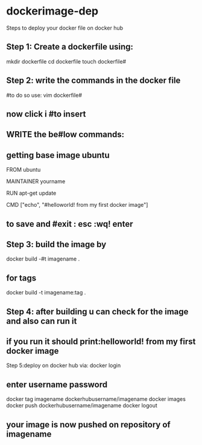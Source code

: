 # dockerimage-dep
Steps to deploy your docker file on docker hub
## Step 1: Create a dockerfile using:
mkdir dockerfile
cd dockerfile
touch dockerfile#
## Step 2: write the commands in the docker file
#to do so use:
vim dockerfile#
## now click i #to insert
## WRITE the be#low commands:
## getting base image ubuntu

FROM ubuntu

MAINTAINER yourname <yourgamailid>

RUN apt-get update

CMD ["echo", "#helloworld! from my first docker image"]
## to save and #exit : esc :wq! enter
## Step 3: build the image by
docker build -#t imagename .
## for tags
docker build -t imagename:tag .
## Step 4: after building u can check for the image and also can run it
## if you run it should print:helloworld! from my first docker image
Step 5:deploy on docker hub via:
docker login
## enter username password
docker tag imagename dockerhubusername/imagename
docker images
docker push dockerhubusername/imagename
docker logout
## your image is now pushed on repository of imagename
